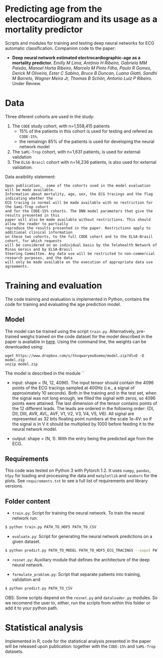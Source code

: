 # Predicting age from the electrocardiogram and its usage as a mortality predictor

Scripts and modules for training and testing deep neural networks for ECG automatic classification.
Companion code to the paper:

- **Deep neural network estimated electrocardiographic-age as a mortality predictor.**
*Emilly M Lima, Antônio H Ribeiro, Gabriela MM Paixão, Manoel Horta Ribeiro, Marcelo M Pinto Filho,
Paulo R Gomes, Derick M Oliveira, Ester C Sabino,  Bruce B Duncan, Luana Giatti, Sandhi M Barreto, 
Wagner Meira Jr, Thomas B Schön, Antonio Luiz P Ribeiro.* Under Review.


# Data

Three diferent cohorts are used in the study:

1. The `CODE` study cohort, with n=1,558,415 patients
   - 15% of the patients in this cohort is used for testing and refered as `CODE-15%`.
   - the remainign 85%  of the patients is used for developing the neural network model
2. The `SaMi-Trop` cohort, with n=1,631 patients, is used for external validation
3. The `ELSA-Brasil` cohort with n=14,236 patients, is also used for external validation.


Data avaibility statement:
```
Upon publication,  some of the cohorts used in the model evaluation will be made available. 
Information about mortality, age, sex, the ECG tracings and the flag indicating whether the 
ECG tracing is normal will be made available with no restriction for the Sami-Trop cohort 
and for the CODE-15% cohorts. The DNN model parameters that give the results presented in this
paper will also be made available without restrictions. This should allow the reader to partially 
reproduce the results presented in the paper. Restrictions apply to additional clinical information 
on these two cohorts, to the full CODE cohort and to the ELSA-Brasil cohort, for which requests 
will be considered on an individual basis by the Telehealth Network of Minas Gerais and by ELSA-Brasil
Steering Committee. Any data use will be restricted to non-commercial research purposes, and the data
will only be made available on the execution of appropriate data use agreements.
```


# Training and evaluation

The code training and evaluation is implemented in Python, contains
  the code for training and evaluating the age prediction model.

## Model

The model can be trained using the script `train.py`. Alternatively, 
pre-trained weighs trained on the code dataset for the model described in the paper 
is available in
[here](https://www.dropbox.com/s/thvqwaryeo8uemo/model.zip?dl=0).
Using the command line, the weights can be downloaded using:
```
wget https://www.dropbox.com/s/thvqwaryeo8uemo/model.zip?dl=0 -O model.zip
unzip model.zip
```
The model is described in the module ``
- input: shape = (N, 12, 4096). The input tensor should contain the 4096 points of the ECG tracings sampled at 400Hz (i.e., a signal of approximately 10 seconds). Both in the training and in the test set, when the signal was not long enough, we filled the signal with zeros, so 4096 points were attained. The last dimension of the tensor contains points of the 12 different leads. The leads are ordered in the following order: {DI, DII, DIII, AVR, AVL, AVF, V1, V2, V3, V4, V5, V6}. All signal are represented as 32 bits floating point numbers at the scale 1e-4V: so if the signal is in V it should be multiplied by 1000 before feeding it to the neural network model.

- output: shape = (N, 1). With the entry being the predicted age from the ECG.

## Requirements

This code was tested on Python 3 with Pytorch 1.2. It uses `numpy`, `pandas`, 
`h5py` for  loading and processing the data and `matplotlib` and `seaborn`
for the plots. See `requirements.txt` to see a full list of requirements
and library versions.


## Folder content


- ``train.py``: Script for training the neural network. To train the neural network run:
```bash
$ python train.py PATH_TO_HDF5 PATH_TO_CSV
```


- ``evaluate.py``: Script for generating the neural network predictions on a given dataset.
```bash
$ python predict.py PATH_TO_MODEL PATH_TO_HDF5_ECG_TRACINGS --ouput PATH_TO_OUTPUT_FILE 
```


- ``resnet.py``: Auxiliary module that defines the architecture of the deep neural network.


- ``formulate_problem.py``: Script that separate patients into training, validation and 
```bash
$ python predict.py PATH_TO_CSV 
```

OBS: Some scripts depend on the `resnet.py` and `dataloader.py` modules. So we recomend
the user to, either, run the scripts from within this folder or add it to your python path.


# Statistical analysis

Implemented in R, code for the statistical analysis presented in the paper will
be released upon publication: together with the `CODE-15%` and `SaMi-Trop` datasets.
